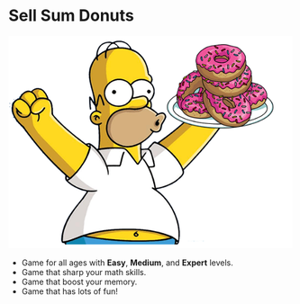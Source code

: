 # Sell Sum Donuts


![](/assets/images/heroImg.png)


- Game for all ages with **Easy**, **Medium**, and **Expert** levels.
- Game that sharp your math skills.
- Game that boost your memory.
- Game that has lots of fun!


